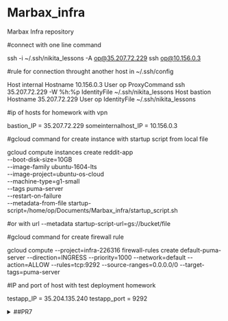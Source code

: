 # Marbax_infra

Marbax Infra repository

#connect with one line command

ssh -i ~/.ssh/nikita_lessons -A op@35.207.72.229 ssh op@10.156.0.3

#rule for connection throught another host in ~/.ssh/config

Host internal
	Hostname 10.156.0.3
	User op
	ProxyCommand ssh 35.207.72.229 -W %h:%p
	IdentityFile ~/.ssh/nikita_lessons
Host bastion
	Hostname 35.207.72.229
	User op
	IdentityFile ~/.ssh/nikita_lessons

#ip of hosts for homework with vpn

bastion_IP = 35.207.72.229
someinternalhost_IP = 10.156.0.3

#gcloud command for create instance with startup script from local file

gcloud compute instances create reddit-app\
  --boot-disk-size=10GB \
  --image-family ubuntu-1604-lts \
  --image-project=ubuntu-os-cloud \
  --machine-type=g1-small \
  --tags puma-server \
  --restart-on-failure \
  --metadata-from-file startup-script=/home/op/Documents/Marbax_infra/startup_script.sh 

#or with url --metadata startup-script-url=gs://bucket/file

#gcloud command for create firewall rule

gcloud compute --project=infra-226316 firewall-rules create default-puma-server --direction=INGRESS --priority=1000 --network=default --action=ALLOW --rules=tcp:9292 --source-ranges=0.0.0.0/0 --target-tags=puma-server

#IP and port of host with test deployment homework 

testapp_IP = 35.204.135.240
testapp_port = 9292

<details><summary>##PR7</summary><p>

created "fry" image and create "bake" image with additional tasks , aded puma.service which starts with machine and aded script to config-scripts which create instance from reddit-full image

<details><summary>##PR8</summary><p>

Добавление ключей для проекта ,для нескольких пользователей

resource "google_compute_project_metadata_item" "default" {
  key   = "ssh-keys"
  value = "op:${file(var.public_key_path)}appuser:${file(var.public_key_path)}appuser1:${file(var.public_key_path)}"
}
Все ключи перезаписываются, если в вебе добавлять какие то ключи , то при след terraform apply они будут удалены .

<details><summary>##PR9</summary><p>

В терраформе все красивенько раскидано по модулям . 
1. Введите в source_ranges не ваш IP адрес, примените
правило и проверьте отсутствие соединения к обоим
хостам по ssh. Проконтролируйте, как изменилось правило
файрвола в веб консоли.
-Соеденение отсутствовало.В веб консоли меняется фильтр в правеле фаерваола.

-* Созданы бакеты.Перенесены стейт файлы прода и стейджа в удаленные бакеты. При паральном применении конфигурации тераформ говорит что локнут стейт :
"Error: Error locking state: Error acquiring the state lock: writing "gs://marbax-infra-bucket2/stage/default.tflock" failed: googleapi: Error 412: Precondition Failed, conditionNotMet"

-** Gровиженеры для деплоя приложения и юнита не осилил ,ошибка : * module.app.google_compute_instance.app: interrupted - last error: dial tcp 35.234.90.228:22: i/o timeout.

<details><summary>##PR10 Ansible-1</summary><p>

Так как папка редит существует ,то плейбук не вносит никаких изменений , если ее удалить коммандой ansible app -m command -a 'rm -rf ~/reddit' , то применения плейбука вносит изменения .
Не совсем понял какой смысл в такнцах с бубном вокруг инвентори в формате джсона и скриптов .

<details><summary>##PR11 Ansible-2</summary><p>

Пробовал использовать плейбуки, хендлеры и шаблоны для конфигурации окружения и деплоя тестового приложения.
Исследованы разные подходы : 
- Использование одного плейбука с множеством сценариев и тэгов - неудобно нагроможденно ,нужно использовать много доп ключей и указывать хосты.
- Подход один плейбук, с множеством разделенных сценариев с обобщенными тэгами ,немного удобнее ,не нужно указывать хочты ,только тэги.
- Подхов в множество плейбуков - самый приятный и масштабируемый ,просто переиспользовать плейбуки ,никаких доп ключей.
Так же был изменен провижн образов Packer на Ansible-плейбуки.
Задание со * не выполнено :С

<details><summary>##PR11 Ansible-3 работа с ролями и окружениями</summary><p>

- Созданные плейбуки перенесены в раздельные роли.
- Описаны два окружения stage и prod.
- Установлена комьюнити роль nginx (ansible-galaxy).
- Использован Ansible Vault для шифровки данных дополнительно добавленых пользователей.

Задания со * не выполнены :с


